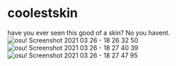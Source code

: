 # coolestskin
have you ever seen this good of a skin? No you havent.
![osu! Screenshot 2021 03 26 - 18 26 32 50](https://user-images.githubusercontent.com/81436463/112678466-3febe080-8e6b-11eb-8ebb-554a0bcd8dcd.png)
![osu! Screenshot 2021 03 26 - 18 27 40 39](https://user-images.githubusercontent.com/81436463/112678478-4417fe00-8e6b-11eb-8845-5b9bf41b1474.png)
![osu! Screenshot 2021 03 26 - 18 27 47 95](https://user-images.githubusercontent.com/81436463/112678486-45e1c180-8e6b-11eb-91c0-7301f45938a0.png)
